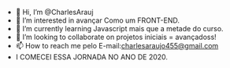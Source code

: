 - 👋 Hi, I’m @CharlesArauj
- 👀 I’m interested in avançar Como um FRONT-END.
- 🌱 I’m currently learning  Javascript mais que a metade do curso.
- 💞️ I’m looking to collaborate on  projetos iniciais = avançadoss!
- 📫 How to reach me  pelo E-mail:charlesaraujo455@gmail.com
- I  COMECEI ESSA JORNADA NO ANO DE 2020.
<!---
CharlesArauj/CharlesArauj is a ✨ special ✨ repository because its `README.md` (this file) appears on your GitHub profile.
You can click the Preview link to take a look at your changes.
--->
